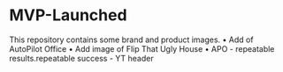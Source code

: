 # MVP-Launched

This repository contains some brand and product images.
• Add of AutoPilot Office
• Add image of Flip That Ugly House
• APO - repeatable results.repeatable success - YT header
